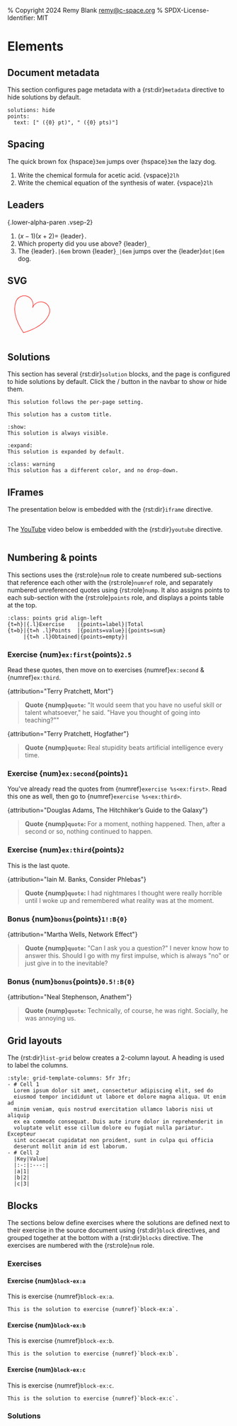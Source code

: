 % Copyright 2024 Remy Blank <remy@c-space.org>
% SPDX-License-Identifier: MIT

# Elements

## Document metadata

This section configures page metadata with a {rst:dir}`metadata` directive to
hide solutions by default.

```{metadata}
solutions: hide
points:
  text: [" ({0} pt)", " ({0} pts)"]
```

## Spacing

The quick brown fox {hspace}`3em` jumps over {hspace}`3em` the lazy dog.

1.  Write the chemical formula for acetic acid.
    {vspace}`2lh`
2.  Write the chemical equation of the synthesis of water.
    {vspace}`2lh`

## Leaders

{.lower-alpha-paren .vsep-2}
1.  $(x-1)(x+2)=$ {leader}`.`
2.  Which property did you use above? {leader}`_`
3.  The {leader}`.|6em` brown {leader}`_|6em` jumps over the {leader}`dot|6em`
    dog.

## SVG

<svg xmlns="http://www.w3.org/2000/svg"
     viewBox="0 0 100 100" width="100" height="100"
     stroke="red" fill="transparent">
  <path d="M -40,-20 A 20,20 0,0,1 0,-20 A 20,20 0,0,1 40,-20
           Q 40,10 0,40 Q -40,10 -40,-20 z"
        transform="translate(50 50) rotate(20)"/>
</svg>

## Solutions

This section has several {rst:dir}`solution` blocks, and the page is
configured to hide solutions by default. Click the
<span class="tdoc fa-eye"></span> / <span class="tdoc fa-eye-slash"></span>
button in the navbar to show or hide them.

```{solution}
This solution follows the per-page setting.
```

```{solution} *Complete* solution
This solution has a custom title.
```

```{solution} Solution (show)
:show:
This solution is always visible.
```

```{solution} Solution (expand)
:expand:
This solution is expanded by default.
```

```{solution}
:class: warning
This solution has a different color, and no drop-down.
```

## IFrames

The presentation below is embedded with the {rst:dir}`iframe` directive.

```{iframe} https://docs.google.com/presentation/d/e/2PACX-1vQEemAMuCYvYvdxAJVRJBFD5NU8NQzasRyRpNau10iIVNGCpZSRgw_5dYTUd8EDhE8YyB_6v8b_2F37/embed?start=false&loop=false&delayms=3000
```

The [YouTube](https://youtube.com/) video below is embedded with the
{rst:dir}`youtube` directive.

```{youtube} aVwxzDHniEw
```

## Numbering & points

This sections uses the {rst:role}`num` role to create numbered sub-sections that
reference each other with the {rst:role}`numref` role, and separately numbered
unreferenced quotes using {rst:role}`nump`. It also assigns points to each
sub-section with the {rst:role}`points` role, and displays a points table at the
top.

<style>
table.points > thead > tr > th {
  min-width: 3rem;
}
</style>

```{flex-table}
:class: points grid align-left
{t=h}|{.l}Exercise    |{points=label}|Total
{t=b}|{t=h .l}Points  |{points=value}|{points=sum}
     |{t=h .l}Obtained|{points=empty}|
```

### Exercise {num}`ex:first`{points}`2.5`

Read these quotes, then move on to exercises {numref}`ex:second` &
{numref}`ex:third`.

{attribution="Terry Pratchett, Mort"}
> **Quote {nump}`quote`:** "It would seem that you have no useful skill or talent
> whatsoever," he said. "Have you thought of going into teaching?""

{attribution="Terry Pratchett, Hogfather"}
> **Quote {nump}`quote`:** Real stupidity beats artificial intelligence every
> time.

### Exercise {num}`ex:second`{points}`1`

You've already read the quotes from {numref}`exercise %s<ex:first>`. Read this
one as well, then go to {numref}`exercise %s<ex:third>`.

{attribution="Douglas Adams, The Hitchhiker’s Guide to the Galaxy"}
> **Quote {nump}`quote`:** For a moment, nothing happened. Then, after a second
> or so, nothing continued to happen.

### Exercise {num}`ex:third`{points}`2`

This is the last quote.

{attribution="Iain M. Banks, Consider Phlebas"}
> **Quote {nump}`quote`:** I had nightmares I thought were really horrible until
> I woke up and remembered what reality was at the moment.

### Bonus {num}`bonus`{points}`1!:B{0}`

{attribution="Martha Wells, Network Effect"}
> **Quote {nump}`quote`:** "Can I ask you a question?" I never know how to
> answer this. Should I go with my first impulse, which is always "no" or just
> give in to the inevitable?

### Bonus {num}`bonus`{points}`0.5!:B{0}`

{attribution="Neal Stephenson, Anathem"}
> **Quote {nump}`quote`:** Technically, of course, he was right. Socially, he
> was annoying us.

## Grid layouts

The {rst:dir}`list-grid` below creates a 2-column layout. A heading is used to
label the columns.

```{list-grid}
:style: grid-template-columns: 5fr 3fr;
- # Cell 1
  Lorem ipsum dolor sit amet, consectetur adipiscing elit, sed do
  eiusmod tempor incididunt ut labore et dolore magna aliqua. Ut enim ad
  minim veniam, quis nostrud exercitation ullamco laboris nisi ut aliquip
  ex ea commodo consequat. Duis aute irure dolor in reprehenderit in
  voluptate velit esse cillum dolore eu fugiat nulla pariatur. Excepteur
  sint occaecat cupidatat non proident, sunt in culpa qui officia
  deserunt mollit anim id est laborum.
- # Cell 2
  |Key|Value|
  |:-:|:---:|
  |a|1|
  |b|2|
  |c|3|
```

## Blocks

The sections below define exercises where the solutions are defined next to
their exercise in the source document using {rst:dir}`block` directives, and
grouped together at the bottom with a {rst:dir}`blocks` directive. The exercises
are numbered with the {rst:role}`num` role.

### Exercises

#### Exercise {num}`block-ex:a`

This is exercise {numref}`block-ex:a`.

```{block} solution
This is the solution to exercise {numref}`block-ex:a`.
```

#### Exercise {num}`block-ex:b`

This is exercise {numref}`block-ex:b`.

```{block} solution
This is the solution to exercise {numref}`block-ex:b`.
```

#### Exercise {num}`block-ex:c`

This is exercise {numref}`block-ex:c`.

```{block} solution
This is the solution to exercise {numref}`block-ex:c`.
```

### Solutions

```{blocks} solution
```
